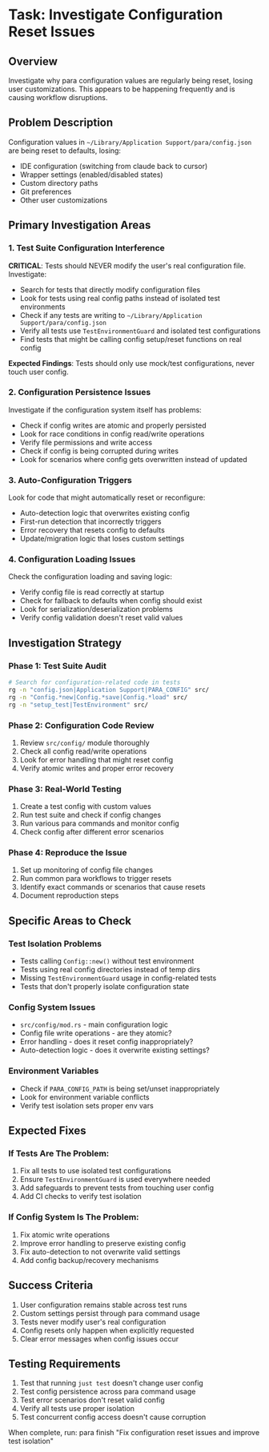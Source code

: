 # Task: Investigate Configuration Reset Issues

## Overview
Investigate why para configuration values are regularly being reset, losing user customizations. This appears to be happening frequently and is causing workflow disruptions.

## Problem Description
Configuration values in `~/Library/Application Support/para/config.json` are being reset to defaults, losing:
- IDE configuration (switching from claude back to cursor)
- Wrapper settings (enabled/disabled states)
- Custom directory paths
- Git preferences
- Other user customizations

## Primary Investigation Areas

### 1. Test Suite Configuration Interference
**CRITICAL**: Tests should NEVER modify the user's real configuration file. Investigate:

- Search for tests that directly modify configuration files
- Look for tests using real config paths instead of isolated test environments
- Check if any tests are writing to `~/Library/Application Support/para/config.json`
- Verify all tests use `TestEnvironmentGuard` and isolated test configurations
- Find tests that might be calling config setup/reset functions on real config

**Expected Findings**: Tests should only use mock/test configurations, never touch user config.

### 2. Configuration Persistence Issues
Investigate if the configuration system itself has problems:

- Check if config writes are atomic and properly persisted
- Look for race conditions in config read/write operations
- Verify file permissions and write access
- Check if config is being corrupted during writes
- Look for scenarios where config gets overwritten instead of updated

### 3. Auto-Configuration Triggers
Look for code that might automatically reset or reconfigure:

- Auto-detection logic that overwrites existing config
- First-run detection that incorrectly triggers
- Error recovery that resets config to defaults
- Update/migration logic that loses custom settings

### 4. Configuration Loading Issues
Check the configuration loading and saving logic:

- Verify config file is read correctly at startup
- Check for fallback to defaults when config should exist  
- Look for serialization/deserialization problems
- Verify config validation doesn't reset valid values

## Investigation Strategy

### Phase 1: Test Suite Audit
```bash
# Search for configuration-related code in tests
rg -n "config.json|Application Support|PARA_CONFIG" src/
rg -n "Config.*new|Config.*save|Config.*load" src/
rg -n "setup_test|TestEnvironment" src/
```

### Phase 2: Configuration Code Review
1. Review `src/config/` module thoroughly
2. Check all config read/write operations
3. Look for error handling that might reset config
4. Verify atomic writes and proper error recovery

### Phase 3: Real-World Testing
1. Create a test config with custom values
2. Run test suite and check if config changes
3. Run various para commands and monitor config
4. Check config after different error scenarios

### Phase 4: Reproduce the Issue
1. Set up monitoring of config file changes
2. Run common para workflows to trigger resets
3. Identify exact commands or scenarios that cause resets
4. Document reproduction steps

## Specific Areas to Check

### Test Isolation Problems
- Tests calling `Config::new()` without test environment
- Tests using real config directories instead of temp dirs
- Missing `TestEnvironmentGuard` usage in config-related tests
- Tests that don't properly isolate configuration state

### Config System Issues  
- `src/config/mod.rs` - main configuration logic
- Config file write operations - are they atomic?
- Error handling - does it reset config inappropriately?
- Auto-detection logic - does it overwrite existing settings?

### Environment Variables
- Check if `PARA_CONFIG_PATH` is being set/unset inappropriately
- Look for environment variable conflicts
- Verify test isolation sets proper env vars

## Expected Fixes

### If Tests Are The Problem:
1. Fix all tests to use isolated test configurations
2. Ensure `TestEnvironmentGuard` is used everywhere needed
3. Add safeguards to prevent tests from touching user config
4. Add CI checks to verify test isolation

### If Config System Is The Problem:
1. Fix atomic write operations
2. Improve error handling to preserve existing config
3. Fix auto-detection to not overwrite valid settings
4. Add config backup/recovery mechanisms

## Success Criteria

1. User configuration remains stable across test runs
2. Custom settings persist through para command usage
3. Tests never modify user's real configuration
4. Config resets only happen when explicitly requested
5. Clear error messages when config issues occur

## Testing Requirements

1. Test that running `just test` doesn't change user config
2. Test config persistence across para command usage
3. Test error scenarios don't reset valid config
4. Verify all tests use proper isolation
5. Test concurrent config access doesn't cause corruption

When complete, run: para finish "Fix configuration reset issues and improve test isolation"